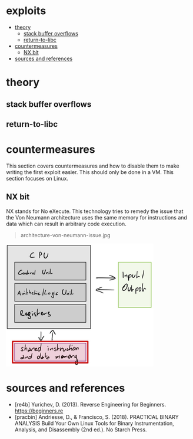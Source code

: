 # exploits

<!-- vim-markdown-toc GFM -->

* [theory](#theory)
  * [stack buffer overflows](#stack-buffer-overflows)
  * [return-to-libc](#return-to-libc)
* [countermeasures](#countermeasures)
  * [NX bit](#nx-bit)
* [sources and references](#sources-and-references)

<!-- vim-markdown-toc -->

# theory

## stack buffer overflows

## return-to-libc

# countermeasures

This section covers countermeasures and how to disable them to make writing
the first exploit easier. This should only be done in a VM. This section
focuses on Linux.

## NX bit

NX stands for No eXecute. This technology tries to remedy the issue that the Von Neumann architecture
uses the same memory for instructions and data which can result in arbitrary code execution.

> architecture-von-neumann-issue.jpg

<img src="../media/architecture-von-neumann-issue.jpg" width=400></img>

# sources and references

* [re4b] Yurichev, D. (2013). Reverse Engineering for Beginners. https://beginners.re
* [pracbin] Andriesse, D., & Francisco, S. (2018). PRACTICAL BINARY ANALYSIS Build Your Own Linux Tools for Binary Instrumentation, Analysis, and Disassembly (2nd ed.). No Starch Press.
